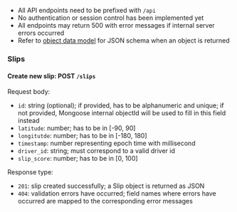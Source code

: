 - All API endpoints need to be prefixed with `/api`
- No authentication or session control has been implemented yet
- All endpoints may return 500 with error messages if internal server errors occurred
- Refer to [object data model](https://github.com/CMU-17-356/cmu-17-356-final-project-s23-flurry/wiki/Object-Data-Model) for JSON schema when an object is returned

### Slips

#### Create new slip: POST `/slips`
Request body:
- `id`: string (optional); if provided, has to be alphanumeric and unique; if not provided, Mongoose internal objectId will be used to fill in this field instead
- `latitude`: number; has to be in [-90, 90]
- `longitutde`: number; has to be in [-180, 180]
- `timestamp`: number representing epoch time with millisecond
- `driver_id`: string; must correspond to a valid driver id
- `slip_score`: number; has to be in [0, 100]

Response type:
- `201`: slip created successfully; a Slip object is returned as JSON
- `404`: validation errors have occurred; field names where errors have occurred are mapped to the corresponding error messages
